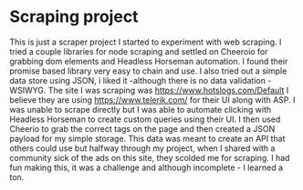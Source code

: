 # Scraping project


This is just a scraper project I started to experiment with web scraping. I tried a couple libraries for node scraping and settled on Cheeroio for grabbing dom elements and Headless Horseman automation.  I found their promise based library very easy to chain and use.  I also tried out a simple data store using JSON, i liked it -although there is no data validation - WSIWYG. The site I was scraping was https://www.hotslogs.com/Default  I believe they are using https://www.telerik.com/ for their UI along with ASP.  I was unable to scrape directly but I was able to automate clicking with Headless Horseman to create custom queries using their UI.  I then used Cheerio to grab the correct tags on the page and then created a JSON payload for my simple storage.  This data was meant to create an API that others could use but halfway through my project, when I shared with a community sick of the ads on this site, they scolded me for scraping.  I had fun making this, it was a challenge and although incomplete - I learned a ton.  

